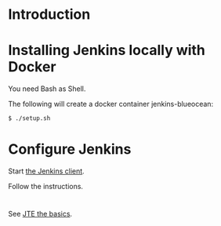 # Introduction

# Installing Jenkins locally with Docker

You need Bash as Shell.

The following will create a docker container jenkins-blueocean:

```
$ ./setup.sh
```

# Configure Jenkins

Start [the Jenkins client](http://localhost:8080/).

Follow the instructions.

#

See [JTE the basics](https://boozallen.github.io/sdp-docs/learning-labs/1/jte-the-basics/4-first-configuration-file.html).

